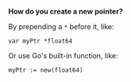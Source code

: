 **How do you create a new pointer?**

By prepending a `*` before it, like:

```
var myPtr *float64 
```
Or use Go's built-in function, like:

```
myPtr := new(float64)
```